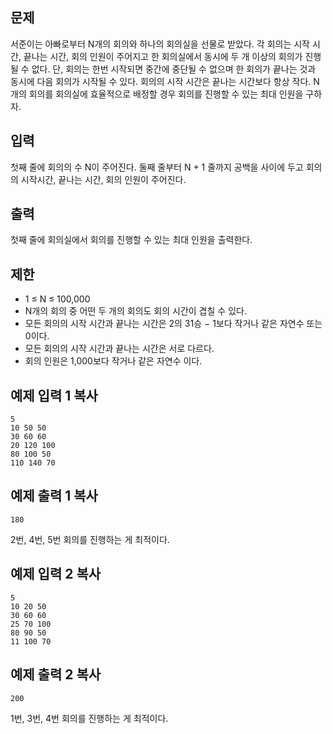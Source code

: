 ## 문제

서준이는 아빠로부터 N개의 회의와 하나의 회의실을 선물로 받았다. 각 회의는 시작 시간, 끝나는 시간, 회의 인원이 주어지고 한 회의실에서 동시에 두 개 이상의 회의가 진행될 수 없다. 단, 회의는 한번 시작되면 중간에 중단될 수 없으며 한 회의가 끝나는 것과 동시에 다음 회의가 시작될 수 있다. 회의의 시작 시간은 끝나는 시간보다 항상 작다. N개의 회의를 회의실에 효율적으로 배정할 경우 회의를 진행할 수 있는 최대 인원을 구하자.

## 입력

첫째 줄에 회의의 수 N이 주어진다. 둘째 줄부터 N + 1 줄까지 공백을 사이에 두고 회의의 시작시간, 끝나는 시간, 회의 인원이 주어진다.  

## 출력

첫째 줄에 회의실에서 회의를 진행할 수 있는 최대 인원을 출력한다.

## 제한

- 1 ≤ N ≤ 100,000
- N개의 회의 중 어떤 두 개의 회의도 회의 시간이 겹칠 수 있다.
- 모든 회의의 시작 시간과 끝나는 시간은 2의 31승 − 1보다 작거나 같은 자연수 또는 0이다.
- 모든 회의의 시작 시간과 끝나는 시간은 서로 다르다.
- 회의 인원은 1,000보다 작거나 같은 자연수 이다.

## 예제 입력 1 복사

```
5
10 50 50
30 60 60
20 120 100
80 100 50
110 140 70
```

## 예제 출력 1 복사

```
180
```

2번, 4번, 5번 회의를 진행하는 게 최적이다.

## 예제 입력 2 복사

```
5
10 20 50
30 60 60
25 70 100
80 90 50
11 100 70
```

## 예제 출력 2 복사

```
200
```

1번, 3번, 4번 회의를 진행하는 게 최적이다.
